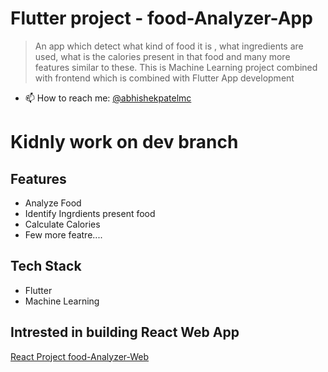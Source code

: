 # Flutter project - food-Analyzer-App
> An app which detect what kind of food it is , what ingredients  are used, what is the calories present in that food  and many more features similar to these. This is Machine Learning project combined with frontend which is combined with Flutter App development

- 📫 How to reach me: [@abhishekpatelmc](https://www.linkedin.com/in/abhishekpatelmc/)

# Kidnly work on dev branch 

## Features 
- Analyze Food 
- Identify Ingrdients present food 
- Calculate Calories 
- Few more featre.... 

## Tech Stack 
- Flutter
- Machine Learning 

## Intrested in building React Web App 
[React Project food-Analyzer-Web](https://github.com/abhishekpatelmc/food-Analyzer-Web)
